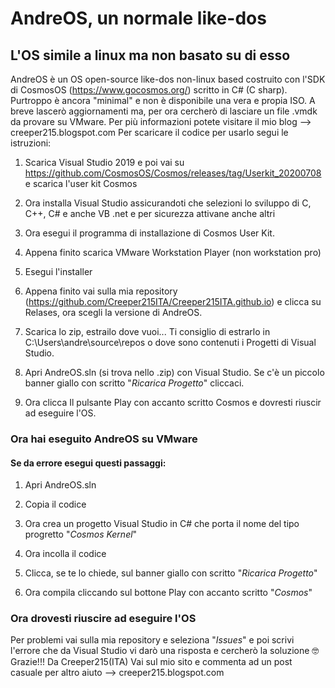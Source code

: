 # AndreOS, un normale like-dos
## L'OS simile a linux ma non basato su di esso
AndreOS è un OS open-source like-dos non-linux based costruito con l'SDK di CosmosOS (https://www.gocosmos.org/) scritto in C# (C sharp).
Purtroppo è ancora "minimal" e non è disponibile una vera e propia ISO. A breve lascerò aggiornamenti ma, per ora cercherò di lasciare un file .vmdk da provare su VMware.
Per più informazioni potete visitare il mio blog --> creeper215.blogspot.com
Per scaricare il codice per usarlo segui le istruzioni:

1) Scarica Visual Studio 2019 e poi vai su https://github.com/CosmosOS/Cosmos/releases/tag/Userkit_20200708 e scarica l'user kit Cosmos

2) Ora installa Visual Studio assicurandoti che selezioni lo sviluppo di C, C++, C# e anche VB .net e per sicurezza attivane anche altri

3) Ora esegui il programma di installazione di Cosmos User Kit.

4) Appena finito scarica VMware Workstation Player (non workstation pro)

5) Esegui l'installer

6) Appena finito vai sulla mia repository (https://github.com/Creeper215ITA/Creeper215ITA.github.io) e clicca su Relases, ora scegli la versione di AndreOS.

7) Scarica lo zip, estrailo dove vuoi... Ti consiglio di estrarlo in C:\Users\andre\source\repos o dove sono contenuti i Progetti di Visual Studio.

8) Apri AndreOS.sln (si trova nello .zip) con Visual Studio. Se c'è un piccolo banner giallo con scritto "_Ricarica Progetto_" cliccaci.

9) Ora clicca Il pulsante Play con accanto scritto Cosmos e dovresti riuscir ad eseguire l'OS. 

### Ora hai eseguito AndreOS su VMware
#### Se da errore esegui questi passaggi:

1) Apri AndreOS.sln

2) Copia il codice

3) Ora crea un progetto Visual Studio in C# che porta il nome del tipo progretto "_Cosmos Kernel_" 

4) Ora incolla il codice

5) Clicca, se te lo chiede, sul banner giallo con scritto "_Ricarica Progetto_" 

6) Ora compila cliccando sul bottone Play con accanto scritto "_Cosmos_"
### Ora drovesti riuscire ad eseguire l'OS
Per problemi vai sulla mia repository e seleziona "_Issues_" e poi scrivi l'errore che da Visual Studio vi darò una risposta e cercherò la soluzione
🤓Grazie!!! Da Creeper215(ITA) Vai sul mio sito e commenta ad un post casuale per altro aiuto --> creeper215.blogspot.com
